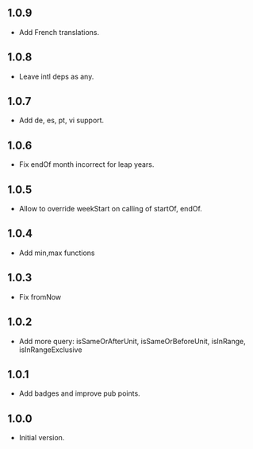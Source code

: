 ## 1.0.9
- Add French translations.
## 1.0.8
- Leave intl deps as any.
## 1.0.7
- Add de, es, pt, vi support.
## 1.0.6
- Fix endOf month incorrect for leap years.
## 1.0.5
- Allow to override weekStart on calling of startOf, endOf.
## 1.0.4
- Add min,max functions
## 1.0.3
- Fix fromNow
## 1.0.2
- Add more query: isSameOrAfterUnit, isSameOrBeforeUnit, isInRange, isInRangeExclusive
## 1.0.1
- Add badges and improve pub points.
## 1.0.0
- Initial version.